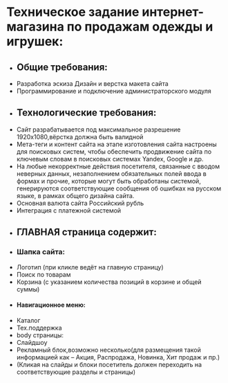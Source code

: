 # Техническое задание интернет-магазина по продажам одежды и игрушек:
* ## Общие требования:
 * Разработка эскиза Дизайн и верстка макета сайта
 * Программирование и подключение администраторского модуля
* ## Технологические требования:
 * Сайт разрабатывается под максимальное разрешение 1920x1080,вёрстка должна быть валидной
 * Мета-теги и контент сайта на этапе изготовления сайта настроены для поисковых систем, чтобы обеспечить продвижение сайта по ключевым словам в поисковых системах Yandex, Google и др.
 * На любые некорректные действия посетителя, связанные с вводом неверных данных, незаполнением обязательных полей ввода в формах и прочие, которые могут быть обработаны системой, генерируются соответствующие сообщения об ошибках на русском языке, в рамках общего дизайна сайта.
 * Основная валюта сайта Российский рубль
 * Интеграция с платежной системой
* ## ГЛАВНАЯ страница содержит:
 * ### Шапка сайта:
  * Логотип (при кликле ведёт на главную страницу)
  * Поиск по товарам
  * Корзина (с указанием количества позиций в корзине и общей суммы)
  * #### Навигационное меню:
   * Каталог
   * Тех.поддержка
 * body страницы:
  * Слайдшоу
  * Рекламный блок,возможно несколько(для размещения такой информацией как – Акция, Распродажа, Новинка, Хит продаж и пр.)
  * (Кликая на слайды и блоки посетитель должен переходить на соответствующие разделы и страницы)
